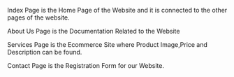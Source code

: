 Index Page is the Home Page of the Website and it is connected to the other pages of the website.

About Us Page is the Documentation Related to the Website

Services Page is the Ecommerce Site where Product Image,Price and Description can be found.

Contact Page is the Registration Form for our Website. 
